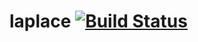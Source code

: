 # laplace [![Build Status](https://travis-ci.org/srijs/laplace.svg?branch=master)](https://travis-ci.org/srijs/laplace)
